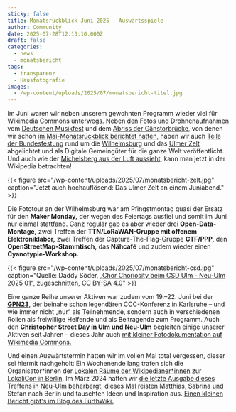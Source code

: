 ```yaml
---
sticky: false
title: Monatsrückblick Juni 2025 – Auswärtsspiele
author: Community
date: 2025-07-28T12:13:10.000Z
draft: false
categories:
  - news
  - monatsbericht
tags:
  - transparenz
  - Hausfotografie
images:
  - /wp-content/uploads/2025/07/monatsbericht-titel.jpg
---
```


Im Juni waren wir neben unserem gewohnten Programm wieder viel für Wikimedia Commons unterwegs. 
Neben den Fotos und Drohnenaufnahmen vom [Deutschen Musikfest](https://de.wikipedia.org/wiki/Deutsches_Musikfest) und dem [Abriss der Gänstorbrücke,](https://commons.wikimedia.org/wiki/Category:2025_G%C3%A4nstorbr%C3%BCcke_demolition) von denen wir schon [im Mai-Monatsrückblick berichtet hatten,](https://temporaerhaus.de/monatsrueckblick-mai-25-ein-monat-der-bruecken/) haben wir auch [Teile der Bundesfestung](https://commons.wikimedia.org/wiki/Category:Werk_XI_(Courtine_zur_Wilhelmsburg)) rund um die [Wilhelmsburg](https://de.wikipedia.org/wiki/Bundesfestung_Ulm#XII_%E2%80%93_Wilhelmsburg) und das [Ulmer Zelt](https://commons.wikimedia.org/wiki/Category:Ulmer_Zelt) abgelichtet und als Digitale Gemeingüter für die ganze Welt veröffentlicht. 
Und auch wie der [Michelsberg aus der Luft aussieht,](https://de.wikipedia.org/wiki/Michelsberg_(Ulm)) kann man jetzt in der Wikipedia betrachten!

{{< figure src="/wp-content/uploads/2025/07/monatsbericht-zelt.jpg" caption="Jetzt auch hochauflösend: Das Ulmer Zelt an einem Juniabend." >}}

Die Fototour an der Wilhelmsburg war am Pfingstmontag quasi der Ersatz für den **Maker Monday,** der wegen des Feiertags ausfiel und somit im Juni nur einmal stattfand. 
Ganz regulär gab es aber wieder drei **Open-Data-Montage,** zwei Treffen der **TTN/LoRaWAN-Gruppe mit offenem Elektroniklabor,** zwei Treffen der Capture-The-Flag-Gruppe **CTF/PPP,** den **OpenStreetMap-Stammtisch,** das **Nähcafé** und zudem wieder einen **Cyanotypie-Workshop.**

{{< figure src="/wp-content/uploads/2025/07/monatsbericht-csd.jpg" caption="Quelle: Daddy Söder, [„Chor Choriosity beim CSD Ulm - Neu-Ulm 2025 01“](https://commons.wikimedia.org/wiki/File:Chor_Choriosity_beim_CSD_Ulm_-_Neu-Ulm_2025_01.jpg), zugeschnitten, [CC BY-SA 4.0](https://creativecommons.org/licenses/by/4.0/legalcode)" >}}


Eine ganze Reihe unserer Aktiven war zudem vom 19.–22. Juni bei der [**GPN23**,](https://entropia.de/GPN23) der beinahe schon legendären CCC-Konferenz in Karlsruhe – und wie immer nicht „nur“ als Teilnehmende, sondern auch in verschiedenen Rollen als freiwillige Helfende und als Beitragende zum Programm. Auch den **Christopher Street Day in Ulm und Neu-Ulm** begleiten einige unserer Aktiven seit Jahren – dieses Jahr auch [mit kleiner Fotodokumentation auf Wikimedia Commons.](https://commons.wikimedia.org/wiki/Category:Christopher_Street_Day_in_Ulm_and_Neu-Ulm_(2025))


Und einen Auswärtstermin hatten wir im vollen Mai total vergessen, dieser sei hiermit nachgeholt: Ein Wochenende lang trafen sich die Organisator\*innen der [Lokalen Räume der Wikipedianer\*innen](https://de.wikipedia.org/wiki/Wikipedia:F%C3%B6rderung/Lokale_Community-R%C3%A4ume) zur [LokaliCon in Berlin](https://de.wikipedia.org/wiki/Wikipedia:F%C3%B6rderung/Lokale_Community-R%C3%A4ume/LokaliCon_2025). Im März 2024 hatten wir [die letzte Ausgabe dieses Treffens in Neu-Ulm beherbergt,](/lokalicon-treffen-der-lokalen-community-raeume/) dieses Mal reisten Matthias, Sabrina und Stefan nach Berlin und tauschten Ideen und Inspiration aus. [Einen kleinen Bericht gibt's im Blog des FürthWiki.](https://verein.fuerthwiki.de/2025/05/19/lokalrunde-die-zweite/)
